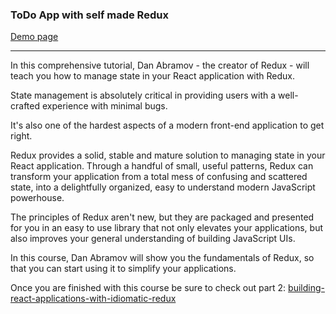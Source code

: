 ### ToDo App with self made Redux
[Demo page](https://vitaminvp.github.io/Getting-started-with-redux/)

<hr/>
In this comprehensive tutorial, Dan Abramov - the creator of Redux - will teach you how to manage state in your React application with Redux.

State management is absolutely critical in providing users with a well-crafted experience with minimal bugs.

It's also one of the hardest aspects of a modern front-end application to get right.

Redux provides a solid, stable and mature solution to managing state in your React application. Through a handful of small, useful patterns, Redux can transform your application from a total mess of confusing and scattered state, into a delightfully organized, easy to understand modern JavaScript powerhouse.

The principles of Redux aren't new, but they are packaged and presented for you in an easy to use library that not only elevates your applications, but also improves your general understanding of building JavaScript UIs.

In this course, Dan Abramov will show you the fundamentals of Redux, so that you can start using it to simplify your applications.


Once you are finished with this course be sure to check out part 2: [building-react-applications-with-idiomatic-redux](https://egghead.io/courses/building-react-applications-with-idiomatic-redux)